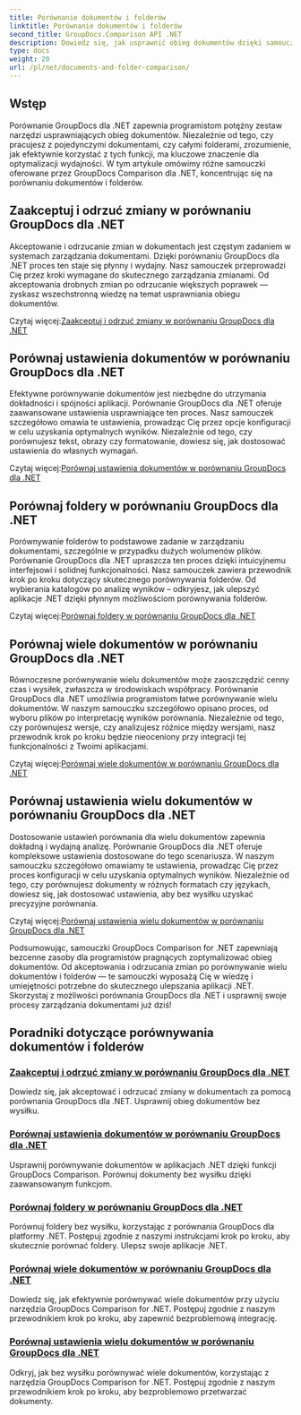 ```yaml
---
title: Porównanie dokumentów i folderów
linktitle: Porównanie dokumentów i folderów
second_title: GroupDocs.Comparison API .NET
description: Dowiedz się, jak usprawnić obieg dokumentów dzięki samouczkom GroupDocs Comparison for .NET. Akceptuj, odrzucaj zmiany i porównuj dokumenty i foldery bez wysiłku.
type: docs
weight: 20
url: /pl/net/documents-and-folder-comparison/
---
```

## Wstęp

Porównanie GroupDocs dla .NET zapewnia programistom potężny zestaw narzędzi usprawniających obieg dokumentów. Niezależnie od tego, czy pracujesz z pojedynczymi dokumentami, czy całymi folderami, zrozumienie, jak efektywnie korzystać z tych funkcji, ma kluczowe znaczenie dla optymalizacji wydajności. W tym artykule omówimy różne samouczki oferowane przez GroupDocs Comparison dla .NET, koncentrując się na porównaniu dokumentów i folderów.

## Zaakceptuj i odrzuć zmiany w porównaniu GroupDocs dla .NET

Akceptowanie i odrzucanie zmian w dokumentach jest częstym zadaniem w systemach zarządzania dokumentami. Dzięki porównaniu GroupDocs dla .NET proces ten staje się płynny i wydajny. Nasz samouczek przeprowadzi Cię przez kroki wymagane do skutecznego zarządzania zmianami. Od akceptowania drobnych zmian po odrzucanie większych poprawek — zyskasz wszechstronną wiedzę na temat usprawniania obiegu dokumentów.

 Czytaj więcej:[Zaakceptuj i odrzuć zmiany w porównaniu GroupDocs dla .NET](./accept-reject-changes-dotnet/)

## Porównaj ustawienia dokumentów w porównaniu GroupDocs dla .NET

Efektywne porównywanie dokumentów jest niezbędne do utrzymania dokładności i spójności aplikacji. Porównanie GroupDocs dla .NET oferuje zaawansowane ustawienia usprawniające ten proces. Nasz samouczek szczegółowo omawia te ustawienia, prowadząc Cię przez opcje konfiguracji w celu uzyskania optymalnych wyników. Niezależnie od tego, czy porównujesz tekst, obrazy czy formatowanie, dowiesz się, jak dostosować ustawienia do własnych wymagań.

 Czytaj więcej:[Porównaj ustawienia dokumentów w porównaniu GroupDocs dla .NET](./compare-documents-settings-dotnet/)

## Porównaj foldery w porównaniu GroupDocs dla .NET

Porównywanie folderów to podstawowe zadanie w zarządzaniu dokumentami, szczególnie w przypadku dużych wolumenów plików. Porównanie GroupDocs dla .NET upraszcza ten proces dzięki intuicyjnemu interfejsowi i solidnej funkcjonalności. Nasz samouczek zawiera przewodnik krok po kroku dotyczący skutecznego porównywania folderów. Od wybierania katalogów po analizę wyników – odkryjesz, jak ulepszyć aplikacje .NET dzięki płynnym możliwościom porównywania folderów.

 Czytaj więcej:[Porównaj foldery w porównaniu GroupDocs dla .NET](./compare-folders-dotnet/)

## Porównaj wiele dokumentów w porównaniu GroupDocs dla .NET

Równoczesne porównywanie wielu dokumentów może zaoszczędzić cenny czas i wysiłek, zwłaszcza w środowiskach współpracy. Porównanie GroupDocs dla .NET umożliwia programistom łatwe porównywanie wielu dokumentów. W naszym samouczku szczegółowo opisano proces, od wyboru plików po interpretację wyników porównania. Niezależnie od tego, czy porównujesz wersje, czy analizujesz różnice między wersjami, nasz przewodnik krok po kroku będzie nieoceniony przy integracji tej funkcjonalności z Twoimi aplikacjami.

 Czytaj więcej:[Porównaj wiele dokumentów w porównaniu GroupDocs dla .NET](./compare-multiple-documents-dotnet/)

## Porównaj ustawienia wielu dokumentów w porównaniu GroupDocs dla .NET

Dostosowanie ustawień porównania dla wielu dokumentów zapewnia dokładną i wydajną analizę. Porównanie GroupDocs dla .NET oferuje kompleksowe ustawienia dostosowane do tego scenariusza. W naszym samouczku szczegółowo omawiamy te ustawienia, prowadząc Cię przez proces konfiguracji w celu uzyskania optymalnych wyników. Niezależnie od tego, czy porównujesz dokumenty w różnych formatach czy językach, dowiesz się, jak dostosować ustawienia, aby bez wysiłku uzyskać precyzyjne porównania.

 Czytaj więcej:[Porównaj ustawienia wielu dokumentów w porównaniu GroupDocs dla .NET](./compare-multiple-documents-settings-dotnet/)

Podsumowując, samouczki GroupDocs Comparison for .NET zapewniają bezcenne zasoby dla programistów pragnących zoptymalizować obieg dokumentów. Od akceptowania i odrzucania zmian po porównywanie wielu dokumentów i folderów — te samouczki wyposażą Cię w wiedzę i umiejętności potrzebne do skutecznego ulepszania aplikacji .NET. Skorzystaj z możliwości porównania GroupDocs dla .NET i usprawnij swoje procesy zarządzania dokumentami już dziś!
## Poradniki dotyczące porównywania dokumentów i folderów
### [Zaakceptuj i odrzuć zmiany w porównaniu GroupDocs dla .NET](./accept-reject-changes-dotnet/)
Dowiedz się, jak akceptować i odrzucać zmiany w dokumentach za pomocą porównania GroupDocs dla .NET. Usprawnij obieg dokumentów bez wysiłku.
### [Porównaj ustawienia dokumentów w porównaniu GroupDocs dla .NET](./compare-documents-settings-dotnet/)
Usprawnij porównywanie dokumentów w aplikacjach .NET dzięki funkcji GroupDocs Comparison. Porównuj dokumenty bez wysiłku dzięki zaawansowanym funkcjom.
### [Porównaj foldery w porównaniu GroupDocs dla .NET](./compare-folders-dotnet/)
Porównuj foldery bez wysiłku, korzystając z porównania GroupDocs dla platformy .NET. Postępuj zgodnie z naszymi instrukcjami krok po kroku, aby skutecznie porównać foldery. Ulepsz swoje aplikacje .NET.
### [Porównaj wiele dokumentów w porównaniu GroupDocs dla .NET](./compare-multiple-documents-dotnet/)
Dowiedz się, jak efektywnie porównywać wiele dokumentów przy użyciu narzędzia GroupDocs Comparison for .NET. Postępuj zgodnie z naszym przewodnikiem krok po kroku, aby zapewnić bezproblemową integrację.
### [Porównaj ustawienia wielu dokumentów w porównaniu GroupDocs dla .NET](./compare-multiple-documents-settings-dotnet/)
Odkryj, jak bez wysiłku porównywać wiele dokumentów, korzystając z narzędzia GroupDocs Comparison for .NET. Postępuj zgodnie z naszym przewodnikiem krok po kroku, aby bezproblemowo przetwarzać dokumenty.